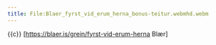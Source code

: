 ```yaml
---
title: File:Blaer_fyrst_vid_erum_herna_bonus-teitur.webmhd.webm
---
```


{{c}} [https://blaer.is/grein/fyrst-vid-erum-herna Blær]

